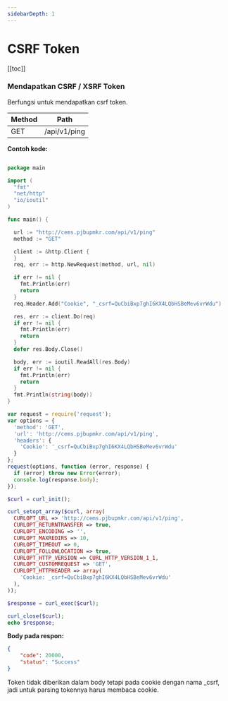```yaml
---
sidebarDepth: 1
---
```


# CSRF Token

[[toc]]

### Mendapatkan CSRF / XSRF Token

Berfungsi untuk mendapatkan csrf token.

| Method | Path         |
| ------ | ------------ |
| GET    | /api/v1/ping |

**Contoh kode:**

<CodeGroup>

<CodeGroupItem title="Go Lang">

```go

package main

import (
  "fmt"
  "net/http"
  "io/ioutil"
)

func main() {

  url := "http://cems.pjbupmkr.com/api/v1/ping"
  method := "GET"

  client := &http.Client {
  }
  req, err := http.NewRequest(method, url, nil)

  if err != nil {
    fmt.Println(err)
    return
  }
  req.Header.Add("Cookie", "_csrf=QuCbiBxp7ghI6KX4LQbHSBeMev6vrWdu")

  res, err := client.Do(req)
  if err != nil {
    fmt.Println(err)
    return
  }
  defer res.Body.Close()

  body, err := ioutil.ReadAll(res.Body)
  if err != nil {
    fmt.Println(err)
    return
  }
  fmt.Println(string(body))
}

```
</CodeGroupItem>
<CodeGroupItem title="NodeJS">

```js
var request = require('request');
var options = {
  'method': 'GET',
  'url': 'http://cems.pjbupmkr.com/api/v1/ping',
  'headers': {
    'Cookie': '_csrf=QuCbiBxp7ghI6KX4LQbHSBeMev6vrWdu'
  }
};
request(options, function (error, response) {
  if (error) throw new Error(error);
  console.log(response.body);
});

```
</CodeGroupItem>
<CodeGroupItem title="PHP">

```php
$curl = curl_init();

curl_setopt_array($curl, array(
  CURLOPT_URL => 'http://cems.pjbupmkr.com/api/v1/ping',
  CURLOPT_RETURNTRANSFER => true,
  CURLOPT_ENCODING => '',
  CURLOPT_MAXREDIRS => 10,
  CURLOPT_TIMEOUT => 0,
  CURLOPT_FOLLOWLOCATION => true,
  CURLOPT_HTTP_VERSION => CURL_HTTP_VERSION_1_1,
  CURLOPT_CUSTOMREQUEST => 'GET',
  CURLOPT_HTTPHEADER => array(
    'Cookie: _csrf=QuCbiBxp7ghI6KX4LQbHSBeMev6vrWdu'
  ),
));

$response = curl_exec($curl);

curl_close($curl);
echo $response;


```
</CodeGroupItem>
</CodeGroup>


**Body pada respon:**

```json
{
    "code": 20000,
    "status": "Success"
}
```

Token tidak diberikan dalam body tetapi pada cookie dengan nama _csrf, jadi untuk parsing tokennya harus membaca cookie.
